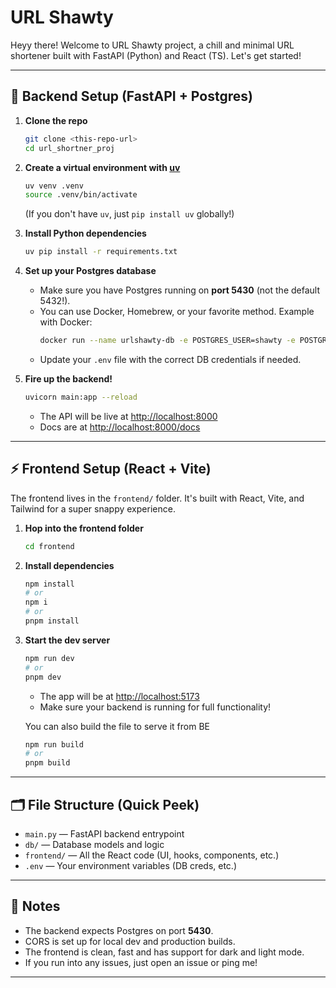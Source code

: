 # URL Shawty

Heyy there! Welcome to URL Shawty project, a chill and minimal URL shortener built with FastAPI (Python) and React (TS). Let's get started!

---

## 🐍 Backend Setup (FastAPI + Postgres)

1. **Clone the repo**

   ```bash
   git clone <this-repo-url>
   cd url_shortner_proj
   ```

2. **Create a virtual environment with [uv](https://github.com/astral-sh/uv)**

   ```bash
   uv venv .venv
   source .venv/bin/activate
   ```

   (If you don't have `uv`, just `pip install uv` globally!)

3. **Install Python dependencies**

   ```bash
   uv pip install -r requirements.txt
   ```

4. **Set up your Postgres database**

   - Make sure you have Postgres running on **port 5430** (not the default 5432!).
   - You can use Docker, Homebrew, or your favorite method. Example with Docker:
     ```bash
     docker run --name urlshawty-db -e POSTGRES_USER=shawty -e POSTGRES_PASSWORD=shawtypass -e POSTGRES_DB=shawtydb -p 5430:5432 -d postgres:15
     ```
   - Update your `.env` file with the correct DB credentials if needed.

5. **Fire up the backend!**
   ```bash
   uvicorn main:app --reload
   ```
   - The API will be live at [http://localhost:8000](http://localhost:8000)
   - Docs are at [http://localhost:8000/docs](http://localhost:8000/docs)

---

## ⚡ Frontend Setup (React + Vite)

The frontend lives in the `frontend/` folder. It's built with React, Vite, and Tailwind for a super snappy experience.

1. **Hop into the frontend folder**

   ```bash
   cd frontend
   ```

2. **Install dependencies**

   ```bash
   npm install
   # or
   npm i
   # or
   pnpm install
   ```

3. **Start the dev server**
   ```bash
   npm run dev
   # or
   pnpm dev
   ```
   - The app will be at [http://localhost:5173](http://localhost:5173)
   - Make sure your backend is running for full functionality!

   You can also build the file to serve it from BE
   ```bash
   npm run build
   # or
   pnpm build
   ```

---

## 🗂️ File Structure (Quick Peek)

- `main.py` — FastAPI backend entrypoint
- `db/` — Database models and logic
- `frontend/` — All the React code (UI, hooks, components, etc.)
- `.env` — Your environment variables (DB creds, etc.)

---

## 📝 Notes

- The backend expects Postgres on port **5430**.
- CORS is set up for local dev and production builds.
- The frontend is clean, fast and has support for dark and light mode.
- If you run into any issues, just open an issue or ping me!

---
